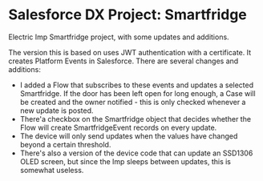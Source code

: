 # Salesforce DX Project: Smartfridge
Electric Imp Smartfridge project, with some updates and additions.

The version this is based on uses JWT authentication with a certificate. It creates Platform Events in Salesforce. There are several changes and additions:
* I added a Flow that subscribes to these events and updates a selected Smartfridge. If the door has been left open for long enough, a Case will be created and the owner notified - this is only checked whenever a new update is posted.
* There'a checkbox on the Smartfridge object that decides whether the Flow will create SmartfridgeEvent records on every update.
* The device will only send updates when the values have changed beyond a certain threshold.
* There's also a version of the device code that can update an SSD1306 OLED screen, but since the Imp sleeps between updates, this is somewhat useless.

